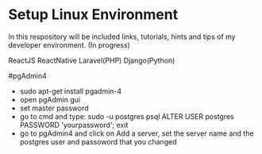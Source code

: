 # Setup Linux Environment
In this respository will be included links, tutorials, hints and tips of my developer environment. (In progress)

ReactJS
ReactNative
Laravel(PHP)
Django(Python)

#pgAdmin4
- sudo apt-get install pgadmin-4
- open pgAdmin gui
- set master password
- go to cmd and type: 
  sudo -u postgres psql
  ALTER USER postgres PASSWORD 'yourpassword';
  exit
- go to pgAdmin4 and click on Add a server, set the server name and the postgres user and passoword that you changed
